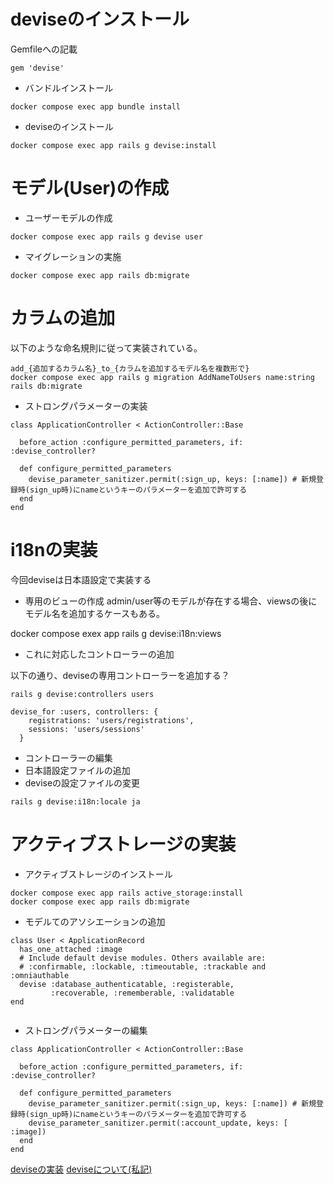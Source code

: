 # deviseのインストール
 Gemfileへの記載
```
gem 'devise'
```

- バンドルインストール

```
docker compose exec app bundle install
```

- deviseのインストール

```
docker compose exec app rails g devise:install
```

# モデル(User)の作成

- ユーザーモデルの作成
```
docker compose exec app rails g devise user
```
- マイグレーションの実施
```
docker compose exec app rails db:migrate
```

# カラムの追加

以下のような命名規則に従って実装されている。

```
add_{追加するカラム名}_to_{カラムを追加するモデル名を複数形で}
docker compose exec app rails g migration AddNameToUsers name:string
rails db:migrate
```

- ストロングパラメーターの実装

```
class ApplicationController < ActionController::Base

  before_action :configure_permitted_parameters, if: :devise_controller?

  def configure_permitted_parameters
    devise_parameter_sanitizer.permit(:sign_up, keys: [:name]) # 新規登録時(sign_up時)にnameというキーのパラメーターを追加で許可する
  end
end
```

# i18nの実装
今回deviseは日本語設定で実装する

- 専用のビューの作成
admin/user等のモデルが存在する場合、viewsの後にモデル名を追加するケースもある。

docker compose exex app rails g devise:i18n:views


- これに対応したコントローラーの追加

以下の通り、deviseの専用コントローラーを追加する？

```
rails g devise:controllers users
```

```
devise_for :users, controllers: {
    registrations: 'users/registrations',
    sessions: 'users/sessions'
  }
```

- コントローラーの編集
- 日本語設定ファイルの追加
- deviseの設定ファイルの変更
```
rails g devise:i18n:locale ja
```

# アクティブストレージの実装
- アクティブストレージのインストール
```
docker compose exec app rails active_storage:install
docker compose exec app rails db:migrate
```


- モデルてのアソシエーションの追加
```
class User < ApplicationRecord
  has_one_attached :image
  # Include default devise modules. Others available are:
  # :confirmable, :lockable, :timeoutable, :trackable and :omniauthable
  devise :database_authenticatable, :registerable,
         :recoverable, :rememberable, :validatable
end


```



- ストロングパラメーターの編集
```
class ApplicationController < ActionController::Base

  before_action :configure_permitted_parameters, if: :devise_controller?

  def configure_permitted_parameters
    devise_parameter_sanitizer.permit(:sign_up, keys: [:name]) # 新規登録時(sign_up時)にnameというキーのパラメーターを追加で許可する
    devise_parameter_sanitizer.permit(:account_update, keys: [ :image])
  end
end
```

[deviseの実装](https://qiita.com/Ochanyoro/items/2a21c14194efedea4701)
[deviseについて(私記)](/Users/a81906/TIL/20241112/deviseとは.md)



